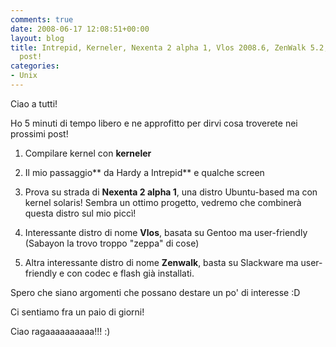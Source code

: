 ```yaml
---
comments: true
date: 2008-06-17 12:08:51+00:00
layout: blog
title: Intrepid, Kerneler, Nexenta 2 alpha 1, Vlos 2008.6, ZenWalk 5.2, i prossimi
  post!
categories:
- Unix
---
```


Ciao a tutti!

Ho 5 minuti di tempo libero e ne approfitto per dirvi cosa troverete nei prossimi post!



	
  1. Compilare kernel con **kerneler**

	
  2. Il mio passaggio** da Hardy a Intrepid** e qualche screen

	
  3. Prova su strada di **Nexenta 2 alpha 1**, una distro Ubuntu-based ma con kernel solaris! Sembra un ottimo progetto, vedremo che combinerà questa distro sul mio piccì!

	
  4. Interessante distro di nome **Vlos**, basata su Gentoo ma user-friendly (Sabayon la trovo troppo "zeppa" di cose)

	
  5. Altra interessante distro di nome **Zenwalk**, basta su Slackware ma user-friendly e con codec e flash già installati.


Spero che siano argomenti che possano destare un po' di interesse :D

Ci sentiamo fra un paio di giorni!

Ciao ragaaaaaaaaaa!!! :)
